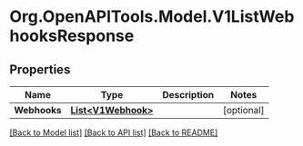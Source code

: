 # Org.OpenAPITools.Model.V1ListWebhooksResponse

## Properties

Name | Type | Description | Notes
------------ | ------------- | ------------- | -------------
**Webhooks** | [**List&lt;V1Webhook&gt;**](V1Webhook.md) |  | [optional] 

[[Back to Model list]](../README.md#documentation-for-models) [[Back to API list]](../README.md#documentation-for-api-endpoints) [[Back to README]](../README.md)

